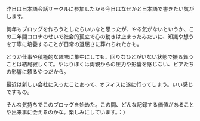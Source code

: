 昨日は日本語会話サークルに参加したから今日はなぜかと日本語で書きたい気がします。

何年もブロッグを作ろうとしたらいいなと思ったが、やる気がないというか、この二年間コロナのせいで社会的孤立で心の動きは止まったみたいに、知識や想うを丁寧に培養することが日常の退屈さに葬れられたかも。

どうか仕事や積極的な趣味に集中にしても、回りなひとがいない状態で振る舞うことは結局寂しくて。やはりぼくは両親からの圧力や影響を感じない、ピアたちの影響に頼るやつだから。

最近は新しい会社に入ったことあって、オフィスに遂に行ってしまう。いい感じですもの。

そんな気持ちでこのブロッグを始めた。この間、どんな記録する価値があることや出来事に会えるのかな。楽しみにしています。：）
